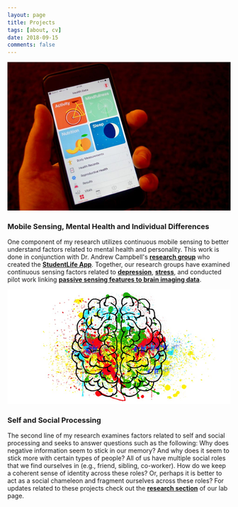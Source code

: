 ```yaml
---
layout: page
title: Projects
tags: [about, cv]
date: 2018-09-15
comments: false
---
```


![img](mhealth.jpg)

### Mobile Sensing, Mental Health and Individual Differences
One component of my research utilizes continuous mobile sensing to better understand factors related to mental health and personality.  This work is done in conjunction with Dr. Andrew Campbell's <a href="http://dartnets.cs.dartmouth.edu/"><b>research group</b></a> who created the <a href="http://studentlife.cs.dartmouth.edu/"><b>StudentLife App</b></a>.  Together, our research groups have examined continuous sensing factors related to <a href="http://studentlife.cs.dartmouth.edu/a43-Wang.pdf"><b>depression</b></a>, <a href="https://mhealth.jmir.org/2019/3/e12084/"><b>stress</b></a>, and conducted pilot work linking <a href="https://www.frontiersin.org/articles/10.3389/fnins.2019.00248/full"><b>passive sensing features to brain imaging data</b></a>.


![img](brain.jpg)

### Self and Social Processing
The second line of my research examines factors related to self and social processing and seeks to answer questions such as the following: Why does negative information seem to stick in our memory? And why does it seem to stick more with certain types of people? All of us have multiple social roles that we find ourselves in (e.g., friend, sibling, co-worker).  How do we keep a coherent sense of identity across these roles?  Or, perhaps it is better to act as a social chameleon and fragment ourselves across these roles?  For updates related to these projects check out the <a href="http://www.dartmouth-socialneurolab.com/old-home/"><b>research section</b></a> of our lab page.